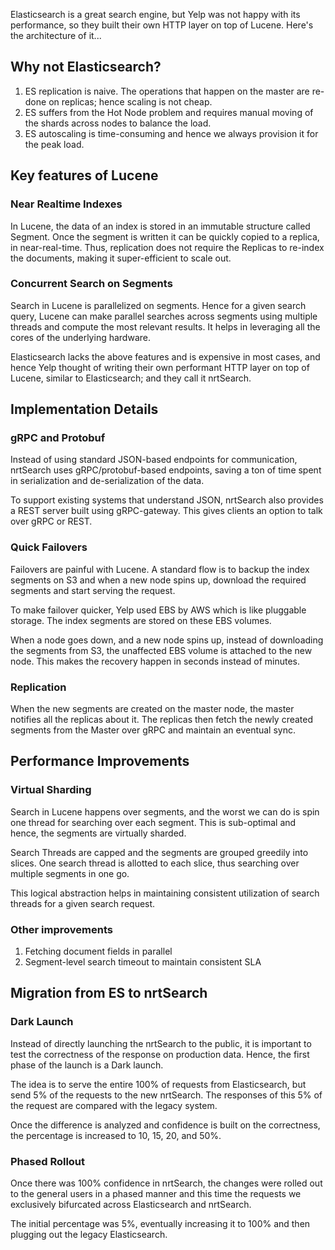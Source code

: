 Elasticsearch is a great search engine, but Yelp was not happy with its performance, so they built their own HTTP layer on top of Lucene. Here's the architecture of it...

## Why not Elasticsearch?

1. ES replication is naive. The operations that happen on the master are re-done on replicas; hence scaling is not cheap.
2. ES suffers from the Hot Node problem and requires manual moving of the shards across nodes to balance the load.
3. ES autoscaling is time-consuming and hence we always provision it for the peak load.

## Key features of Lucene

### Near Realtime Indexes

In Lucene, the data of an index is stored in an immutable structure called Segment. Once the segment is written it can be quickly copied to a replica, in near-real-time. Thus, replication does not require the Replicas to re-index the documents, making it super-efficient to scale out.

### Concurrent Search on Segments

Search in Lucene is parallelized on segments. Hence for a given search query, Lucene can make parallel searches across segments using multiple threads and compute the most relevant results. It helps in leveraging all the cores of the underlying hardware.

Elasticsearch lacks the above features and is expensive in most cases, and hence Yelp thought of writing their own performant HTTP layer on top of Lucene, similar to Elasticsearch; and they call it nrtSearch.

## Implementation Details

### gRPC and Protobuf

Instead of using standard JSON-based endpoints for communication, nrtSearch uses gRPC/protobuf-based endpoints, saving a ton of time spent in serialization and de-serialization of the data.

To support existing systems that understand JSON, nrtSearch also provides a REST server built using gRPC-gateway. This gives clients an option to talk over gRPC or REST.

### Quick Failovers

Failovers are painful with Lucene. A standard flow is to backup the index segments on S3 and when a new node spins up, download the required segments and start serving the request.

To make failover quicker, Yelp used EBS by AWS which is like pluggable storage. The index segments are stored on these EBS volumes.

When a node goes down, and a new node spins up, instead of downloading the segments from S3, the unaffected EBS volume is attached to the new node. This makes the recovery happen in seconds instead of minutes.

### Replication

When the new segments are created on the master node, the master notifies all the replicas about it. The replicas then fetch the newly created segments from the Master over gRPC and maintain an eventual sync.

## Performance Improvements

### Virtual Sharding

Search in Lucene happens over segments, and the worst we can do is spin one thread for searching over each segment. This is sub-optimal and hence, the segments are virtually sharded.

Search Threads are capped and the segments are grouped greedily into slices. One search thread is allotted to each slice, thus searching over multiple segments in one go.

This logical abstraction helps in maintaining consistent utilization of search threads for a given search request.

### Other improvements

1. Fetching document fields in parallel
2. Segment-level search timeout to maintain consistent SLA

## Migration from ES to nrtSearch

### Dark Launch

Instead of directly launching the nrtSearch to the public, it is important to test the correctness of the response on production data. Hence, the first phase of the launch is a Dark launch.

The idea is to serve the entire 100% of requests from Elasticsearch, but send 5% of the requests to the new nrtSearch. The responses of this 5% of the request are compared with the legacy system.

Once the difference is analyzed and confidence is built on the correctness, the percentage is increased to 10, 15, 20, and 50%.

### Phased Rollout

Once there was 100% confidence in nrtSearch, the changes were rolled out to the general users in a phased manner and this time the requests we exclusively bifurcated across Elasticsearch and nrtSearch.

The initial percentage was 5%, eventually increasing it to 100% and then plugging out the legacy Elasticsearch.